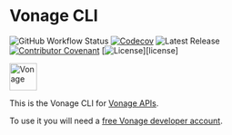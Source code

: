 # Vonage CLI

![GitHub Workflow Status](https://img.shields.io/github/actions/workflow/status/vonage/vonage-cli/ci.yml) [![Codecov](https://img.shields.io/codecov/c/github/vonage/vonage-cli?label=Codecov&logo=codecov&style=flat-square)](https://codecov.io/gh/Vonage/vonage-cli) ![Latest Release](https://img.shields.io/npm/v/@vonage/cli?label=%40vonage%2Fcli&style=flat-square) [![Contributor Covenant](https://img.shields.io/badge/Contributor%20Covenant-v2.0%20adopted-ff69b4.svg?style=flat-square)](../../CODE_OF_CONDUCT.md) [![License](https://img.shields.io/npm/l/@vonage/cli?label=License&style=flat-square)][license]

<img src="https://developer.vonage.com/images/logos/vbc-logo.svg" height="48px" alt="Vonage" />

This is the Vonage CLI for [Vonage APIs](https://developer.vonage.com/).

To use it you will need a [free Vonage developer account](https://developer.vonage.com/sign-up?utm_source=DEV_REL&utm_medium=github&utm_campaign=node-cli).
